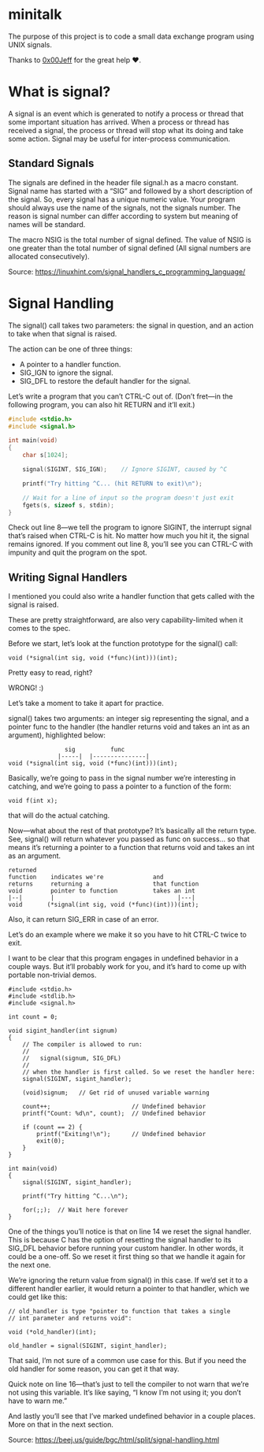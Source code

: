 # minitalk

The purpose of this project is to code a small data exchange program using UNIX signals.

Thanks to [0x00Jeff](https://github.com/0x00Jeff) for the great help ❤️.

# What is signal?

A signal is an event which is generated to notify a process or thread that some important situation has arrived. When a process or thread has received a signal, the process or thread will stop what its doing and take some action. Signal may be useful for inter-process communication.

## Standard Signals

The signals are defined in the header file signal.h as a macro constant. Signal name has started with a “SIG” and followed by a short description of the signal. So, every signal has a unique numeric value. Your program should always use the name of the signals, not the signals number. The reason is signal number can differ according to system but meaning of names will be standard.

The macro NSIG is the total number of signal defined. The value of NSIG is one greater than the total number of signal defined (All signal numbers are allocated consecutively).

Source: https://linuxhint.com/signal_handlers_c_programming_language/

# Signal Handling

The signal() call takes two parameters: the signal in question, and an action to take when that signal is raised.

The action can be one of three things:

- A pointer to a handler function.
- SIG_IGN to ignore the signal.
- SIG_DFL to restore the default handler for the signal.

Let’s write a program that you can’t CTRL-C out of. (Don’t fret—in the following program, you can also hit RETURN and it’ll exit.)

```c
#include <stdio.h>
#include <signal.h>

int main(void)
{
    char s[1024];

    signal(SIGINT, SIG_IGN);    // Ignore SIGINT, caused by ^C

    printf("Try hitting ^C... (hit RETURN to exit)\n");

    // Wait for a line of input so the program doesn't just exit
    fgets(s, sizeof s, stdin);
}
```

Check out line 8—we tell the program to ignore SIGINT, the interrupt signal that’s raised when CTRL-C is hit. No matter how much you hit it, the signal remains ignored. If you comment out line 8, you’ll see you can CTRL-C with impunity and quit the program on the spot.

## Writing Signal Handlers

I mentioned you could also write a handler function that gets called with the signal is raised.

These are pretty straightforward, are also very capability-limited when it comes to the spec.

Before we start, let’s look at the function prototype for the signal() call:

```
void (*signal(int sig, void (*func)(int)))(int);
```

Pretty easy to read, right?

WRONG! :)

Let’s take a moment to take it apart for practice.

signal() takes two arguments: an integer sig representing the signal, and a pointer func to the handler (the handler returns void and takes an int as an argument), highlighted below:

```
                sig          func
              |-----|  |---------------|
void (*signal(int sig, void (*func)(int)))(int);
```

Basically, we’re going to pass in the signal number we’re interesting in catching, and we’re going to pass a pointer to a function of the form:

```
void f(int x);
```

that will do the actual catching.

Now—what about the rest of that prototype? It’s basically all the return type. See, signal() will return whatever you passed as func on success… so that means it’s returning a pointer to a function that returns void and takes an int as an argument.

```
returned
function    indicates we're              and
returns     returning a                  that function
void        pointer to function          takes an int
|--|        |                                   |---|
void       (*signal(int sig, void (*func)(int)))(int);
```

Also, it can return SIG_ERR in case of an error.

Let’s do an example where we make it so you have to hit CTRL-C twice to exit.

I want to be clear that this program engages in undefined behavior in a couple ways. But it’ll probably work for you, and it’s hard to come up with portable non-trivial demos.

```
#include <stdio.h>
#include <stdlib.h>
#include <signal.h>

int count = 0;

void sigint_handler(int signum)
{
    // The compiler is allowed to run:
    //
    //   signal(signum, SIG_DFL)
    //
    // when the handler is first called. So we reset the handler here:
    signal(SIGINT, sigint_handler);

    (void)signum;   // Get rid of unused variable warning

    count++;                       // Undefined behavior
    printf("Count: %d\n", count);  // Undefined behavior

    if (count == 2) {
        printf("Exiting!\n");      // Undefined behavior
        exit(0);
    }
}

int main(void)
{
    signal(SIGINT, sigint_handler);

    printf("Try hitting ^C...\n");

    for(;;);  // Wait here forever
}
```

One of the things you’ll notice is that on line 14 we reset the signal handler. This is because C has the option of resetting the signal handler to its SIG_DFL behavior before running your custom handler. In other words, it could be a one-off. So we reset it first thing so that we handle it again for the next one.

We’re ignoring the return value from signal() in this case. If we’d set it to a different handler earlier, it would return a pointer to that handler, which we could get like this:

```
// old_handler is type "pointer to function that takes a single
// int parameter and returns void":

void (*old_handler)(int);

old_handler = signal(SIGINT, sigint_handler);
```

That said, I’m not sure of a common use case for this. But if you need the old handler for some reason, you can get it that way.

Quick note on line 16—that’s just to tell the compiler to not warn that we’re not using this variable. It’s like saying, “I know I’m not using it; you don’t have to warn me.”

And lastly you’ll see that I’ve marked undefined behavior in a couple places. More on that in the next section.

Source: https://beej.us/guide/bgc/html/split/signal-handling.html
